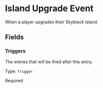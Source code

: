 # Island Upgrade Event

When a player upgrades their Skyblock island.

## Fields


### Triggers
The entries that will be fired after this entry.

Type: `Trigger`

Required
